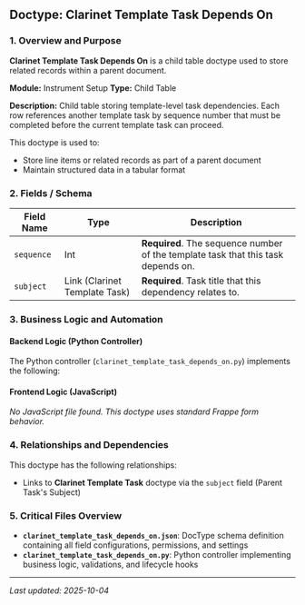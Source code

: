 ## Doctype: Clarinet Template Task Depends On

### 1. Overview and Purpose

**Clarinet Template Task Depends On** is a child table doctype used to store related records within a parent document.

**Module:** Instrument Setup
**Type:** Child Table

**Description:** Child table storing template-level task dependencies. Each row references another template task by sequence number that must be completed before the current template task can proceed.

This doctype is used to:
- Store line items or related records as part of a parent document
- Maintain structured data in a tabular format

### 2. Fields / Schema

| Field Name | Type | Description |
|------------|------|-------------|
| `sequence` | Int | **Required**. The sequence number of the template task that this task depends on. |
| `subject` | Link (Clarinet Template Task) | **Required**. Task title that this dependency relates to. |

### 3. Business Logic and Automation

#### Backend Logic (Python Controller)

The Python controller (`clarinet_template_task_depends_on.py`) implements the following:

#### Frontend Logic (JavaScript)

*No JavaScript file found. This doctype uses standard Frappe form behavior.*

### 4. Relationships and Dependencies

This doctype has the following relationships:

- Links to **Clarinet Template Task** doctype via the `subject` field (Parent Task's Subject)

### 5. Critical Files Overview

- **`clarinet_template_task_depends_on.json`**: DocType schema definition containing all field configurations, permissions, and settings
- **`clarinet_template_task_depends_on.py`**: Python controller implementing business logic, validations, and lifecycle hooks

---

*Last updated: 2025-10-04*
